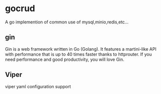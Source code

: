 # gocrud
A go implemention of common use of mysql,minio,redis,etc...
## gin
Gin is a web framework written in Go (Golang). It features a martini-like API with performance that is up to 40 times faster thanks to httprouter. If you need performance and good productivity, you will love Gin.

## Viper
viper yaml configuration support
